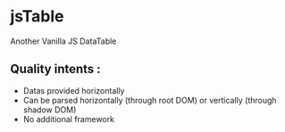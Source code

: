 # jsTable
Another Vanilla JS DataTable

## Quality intents :
- Datas provided horizontally
- Can be parsed horizontally (through root DOM) or vertically (through shadow DOM)
- No additional framework
